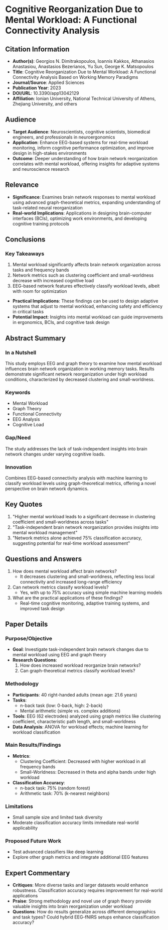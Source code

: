# Cognitive Reorganization Due to Mental Workload: A Functional Connectivity Analysis

## Citation Information

* **Author(s)**: Georgios N. Dimitrakopoulos, Ioannis Kakkos, Athanasios Anastasiou, Anastasios Bezerianos, Yu Sun, George K. Matsopoulos
* **Title**: Cognitive Reorganization Due to Mental Workload: A Functional Connectivity Analysis Based on Working Memory Paradigms
* **Journal/Source**: Applied Sciences
* **Publication Year**: 2023
* **DOI/URL**: 10.3390/app13042129
* **Affiliation**: Ionian University, National Technical University of Athens, Zhejiang University, and others

## Audience

* **Target Audience**: Neuroscientists, cognitive scientists, biomedical engineers, and professionals in neuroergonomics
* **Application**: Enhance EEG-based systems for real-time workload monitoring, inform cognitive performance optimization, and improve design in high-stakes environments
* **Outcome**: Deeper understanding of how brain network reorganization correlates with mental workload, offering insights for adaptive systems and neuroscience research

## Relevance

* **Significance**: Examines brain network responses to mental workload using advanced graph-theoretical metrics, expanding understanding of task-related neural reorganization
* **Real-world Implications**: Applications in designing brain-computer interfaces (BCIs), optimizing work environments, and developing cognitive training protocols

## Conclusions

### Key Takeaways

1. Mental workload significantly affects brain network organization across tasks and frequency bands
2. Network metrics such as clustering coefficient and small-worldness decrease with increased cognitive load
3. EEG-based network features effectively classify workload levels, albeit with room for optimization

* **Practical Implications**: These findings can be used to design adaptive systems that adjust to mental workload, enhancing safety and efficiency in critical tasks
* **Potential Impact**: Insights into mental workload can guide improvements in ergonomics, BCIs, and cognitive task design

## Abstract Summary

### In a Nutshell

This study employs EEG and graph theory to examine how mental workload influences brain network organization in working memory tasks. Results demonstrate significant network reorganization under high workload conditions, characterized by decreased clustering and small-worldness.

### Keywords

* Mental Workload
* Graph Theory
* Functional Connectivity
* EEG Analysis
* Cognitive Load

### Gap/Need

The study addresses the lack of task-independent insights into brain network changes under varying cognitive loads.

### Innovation

Combines EEG-based connectivity analysis with machine learning to classify workload levels using graph-theoretical metrics, offering a novel perspective on brain network dynamics.

## Key Quotes

1. "Higher mental workload leads to a significant decrease in clustering coefficient and small-worldness across tasks"
2. "Task-independent brain network reorganization provides insights into mental workload management"
3. "Network metrics alone achieved 75% classification accuracy, suggesting potential for real-time workload assessment"

## Questions and Answers

1. How does mental workload affect brain networks?
   * It decreases clustering and small-worldness, reflecting less local connectivity and increased long-range efficiency
2. Can network metrics classify workload levels?
   * Yes, with up to 75% accuracy using simple machine learning models
3. What are the practical applications of these findings?
   * Real-time cognitive monitoring, adaptive training systems, and improved task design

## Paper Details

### Purpose/Objective

* **Goal**: Investigate task-independent brain network changes due to mental workload using EEG and graph theory
* **Research Questions**:
  1. How does increased workload reorganize brain networks?
  2. Can graph-theoretical metrics classify workload levels?

### Methodology

* **Participants**: 40 right-handed adults (mean age: 21.6 years)
* **Tasks**:
  * n-back task (low: 0-back, high: 2-back)
  * Mental arithmetic (simple vs. complex additions)
* **Tools**: EEG (62 electrodes) analyzed using graph metrics like clustering coefficient, characteristic path length, and small-worldness
* **Data Analysis**: ANOVA for workload effects; machine learning for workload classification

### Main Results/Findings

* **Metrics**:
  * Clustering Coefficient: Decreased with higher workload in all frequency bands
  * Small-Worldness: Decreased in theta and alpha bands under high workload
* **Classification Accuracy**:
  * n-back task: 75% (random forest)
  * Arithmetic task: 70% (k-nearest neighbors)

### Limitations

* Small sample size and limited task diversity
* Moderate classification accuracy limits immediate real-world applicability

### Proposed Future Work

* Test advanced classifiers like deep learning
* Explore other graph metrics and integrate additional EEG features

## Expert Commentary

* **Critiques**: More diverse tasks and larger datasets would enhance robustness. Classification accuracy requires improvement for real-world applications
* **Praise**: Strong methodology and novel use of graph theory provide valuable insights into brain reorganization under workload
* **Questions**: How do results generalize across different demographics and task types? Could hybrid EEG-fNIRS setups enhance classification accuracy?